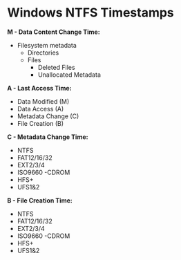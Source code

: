 # Windows NTFS Timestamps

**M - Data Content Change Time:**
- Filesystem metadata
  - Directories
  - Files
    - Deleted Files
    - Unallocated Metadata

**A - Last Access Time:**
- Data Modified (M)
- Data Access (A)
- Metadata Change (C)
- File Creation (B)

**C - Metadata Change Time:**
- NTFS
- FAT12/16/32
- EXT2/3/4
- ISO9660 -CDROM
- HFS+
- UFS1&2

**B - File Creation Time:**
- NTFS
- FAT12/16/32
- EXT2/3/4
- ISO9660 -CDROM
- HFS+
- UFS1&2
